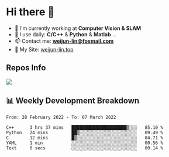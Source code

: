 # Hi there 👋

<!--
**Weijun-Lin/Weijun-Lin** is a ✨ _special_ ✨ repository because its `README.md` (this file) appears on your GitHub profile.

Here are some ideas to get you started:

- 🔭 I’m currently working on ...
- 🌱 I’m currently learning ...
- 👯 I’m looking to collaborate on ...
- 🤔 I’m looking for help with ...
- 💬 Ask me about ...
- 📫 How to reach me: ...
- 😄 Pronouns: ...
- ⚡ Fun fact: ...
-->

- 🏢 I'm currently working at **Computer Vision & SLAM**
- 🚀 I use daily: **C/C++** & **Python** & **Matlab** ...
- 📫 Contact me: **weijun-lin@foxmail.com**
- 🔗 My Site: [weijun-lin.top](weijun-lin.top)

  

## Repos Info
![](https://github-readme-stats.vercel.app/api?username=Weijun-Lin&theme=cobalt)

## 📊 Weekly Development Breakdown

<!--START_SECTION:waka-->

```text
From: 28 February 2022 - To: 07 March 2022

C++      3 hrs 37 mins   █████████████████████▒░░░   85.10 %
Python   24 mins         ██▒░░░░░░░░░░░░░░░░░░░░░░   09.49 %
C        12 mins         █▒░░░░░░░░░░░░░░░░░░░░░░░   04.71 %
YAML     1 min           ░░░░░░░░░░░░░░░░░░░░░░░░░   00.56 %
Text     0 secs          ░░░░░░░░░░░░░░░░░░░░░░░░░   00.14 %
```

<!--END_SECTION:waka-->
